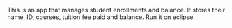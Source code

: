 This is an app that manages student enrollments and balance. It stores their name, ID, courses, tuition fee paid and balance. Run it on eclipse.
